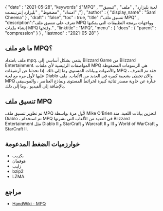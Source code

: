 {
  "date" : "2021-05-28",
  "keywords" :["MPQ" , "لعبة بليزارد" , "ملف" , "تنسيق" , "امتداد" , "مضغوط" , "بليزارد إنترتينمنت"] ,
  "author" : {
    "display_name" : "Sami Cheema"
} ,
  "draft" : "false",
  "toc" : true,
  "title" :"تنسيق ملف MPQ" ,
  "description":"تعرف على تنسيق ملف MPQ وواجهات برمجة التطبيقات التي يمكنها إنشاء ملفات MPQ وفتحها." ,
  "linktitle" : "MPQ",
  "menu" : {
    "docs" : {
      "parent" : "compression"
}
} ,
  "lastmod" : "2021-05-28"
}

## ما هو ملف MPQ؟ ##

ملف بامتداد mpq. ينتمي بشكل أساسي إلى Blizzard Game من Blizzard Entertainment. المواصفات الرئيسية لأي ملفات MPQ هي الرسومات المضغوطة والأصوات وبيانات المستوى وما إلى ذلك. إذا تحدثنا عن أرشيفات MPQ ، فقد تم التعرف عليها لأول مرة مع لعبة Diablo والآن تحظى بشعبية كبيرة في العديد من الألعاب. ملف MPQ عبارة عن حاوية مصدر ثنائية كبيرة لخرائط المستوى ونماذج العناصر ، والموسيقى بالإضافة إلى الفيديو ، وما إلى ذلك.

## تنسيق ملف MPQ ##

تم تطوير تنسيق ملف MPQ لأول مرة بواسطة Mike O'Brien لتخزين بيانات اللعبة. منذ Diablo ، تم استخدام MPQ في العديد من الألعاب التي نشرتها Blizzard Entertainment مثل Diablo II و StarCraft و Warcraft II و III و World of WarCraft و StarCraft II.

## خوارزميات الضغط المدعومة ##

* بكزيب
* هوفمان
* زليب
* bzip2
* LZMA

## مراجع

* [HandWiki - MPQ](https://handwiki.org/wiki/MPQ_ (file_format))

